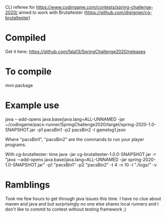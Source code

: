 CLI referee for https://www.codingame.com/contests/spring-challenge-2020/ aimed to work with Brutaltester (https://github.com/dreignier/cg-brutaltester)

# Compiled
Get it here: https://github.com/fala13/SpringChallenge2020/releases

# To compile
mvn package

# Example use
java --add-opens java.base/java.lang=ALL-UNNAMED -jar ~/codingame/pacs-runner/SpringChallenge2020/target/spring-2020-1.0-SNAPSHOT.jar -p1 pacsBin1 -p2 pacsBin2 -l gamelog1.json

Where "pacsBin1", "pacsBin2" are the commands to run your player programs.

With cg-brutaltester:
time java -jar cg-brutaltester-1.0.0-SNAPSHOT.jar -r "java --add-opens java.base/java.lang=ALL-UNNAMED -jar spring-2020-1.0-SNAPSHOT.jar" -p1 "pacsBin1" -p2 "pacsBin2" -t 4 -n 10 -l "./logs/" -v

# Ramblings
Took me few hours to get through java issues this time. I have no clue about
maven and java and but surprisingly no one else shares local runners and I
don't like to commit to contest without testing framework ;)
